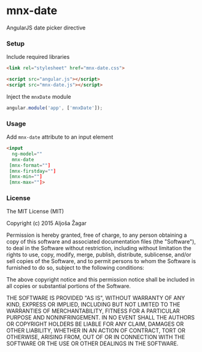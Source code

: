 # mnx-date

AngularJS date picker directive

### Setup

Include required libraries

``` html
<link rel="stylesheet" href="mnx-date.css">

<script src="angular.js"></script>
<script src="mnx-date.js"></script>
```

Inject the `mnxDate` module

``` js
angular.module('app', ['mnxDate']);
```

### Usage

Add `mnx-date` attribute to an input element

``` html
<input
  ng-model=""
  mnx-date
 [mnx-format=""]
 [mnx-firstday=""]
 [mnx-min=""]
 [mnx-max=""]>
```

### License

The MIT License (MIT)

Copyright (c) 2015 Aljoša Žagar

Permission is hereby granted, free of charge, to any person obtaining a copy
of this software and associated documentation files (the "Software"), to deal
in the Software without restriction, including without limitation the rights
to use, copy, modify, merge, publish, distribute, sublicense, and/or sell
copies of the Software, and to permit persons to whom the Software is
furnished to do so, subject to the following conditions:

The above copyright notice and this permission notice shall be included in
all copies or substantial portions of the Software.

THE SOFTWARE IS PROVIDED "AS IS", WITHOUT WARRANTY OF ANY KIND, EXPRESS OR
IMPLIED, INCLUDING BUT NOT LIMITED TO THE WARRANTIES OF MERCHANTABILITY,
FITNESS FOR A PARTICULAR PURPOSE AND NONINFRINGEMENT. IN NO EVENT SHALL THE
AUTHORS OR COPYRIGHT HOLDERS BE LIABLE FOR ANY CLAIM, DAMAGES OR OTHER
LIABILITY, WHETHER IN AN ACTION OF CONTRACT, TORT OR OTHERWISE, ARISING FROM,
OUT OF OR IN CONNECTION WITH THE SOFTWARE OR THE USE OR OTHER DEALINGS IN
THE SOFTWARE.
